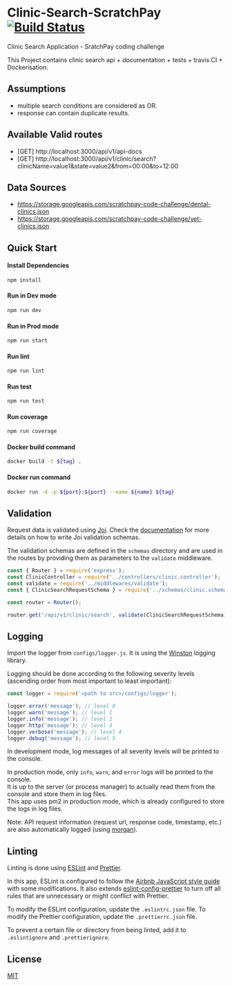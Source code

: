 # Clinic-Search-ScratchPay [![Build Status](https://app.travis-ci.com/vikashcool1991/Clinic-Search-ScratchPay.svg?branch=main)](https://app.travis-ci.com/github/vikashcool1991/Clinic-Search-ScratchPay)
Clinic Search Application - SratchPay coding challenge

This Project contains clinic search api + documentation + tests + travis CI + Dockerisation.

## Assumptions
- multiple search conditions are considered as OR.
- response can contain duplicate results.

## Available Valid routes
- [GET] http://localhost:3000/api/v1/api-docs
- [GET] http://localhost:3000/api/v1/clinic/search?clinicName=value1&state=value2&from=00:00&to=12:00

## Data Sources
- https://storage.googleapis.com/scratchpay-code-challenge/dental-clinics.json
- https://storage.googleapis.com/scratchpay-code-challenge/vet-clinics.json

## Quick Start

#### Install Dependencies

```bash
npm install
```

#### Run in Dev mode

```bash
npm run dev
```

#### Run in Prod mode

```bash
npm run start
```

#### Run lint

```bash
npm run lint
```

#### Run test

```bash
npm run test
```

#### Run coverage

```bash
npm run coverage
```

#### Docker build command

```bash
docker build -t ${tag} .
```

#### Docker run command

```bash
docker run -d -p ${port}:${port} --name ${name} ${tag}
```

## Validation

Request data is validated using [Joi](https://joi.dev/). Check the [documentation](https://joi.dev/api/) for more details on how to write Joi validation schemas.

The validation schemas are defined in the `schemas` directory and are used in the routes by providing them as parameters to the `validate` middleware.

```javascript
const { Router } = require('express');
const ClinicController = require('../controllers/clinic.controller');
const validate = require('../middlewares/validate');
const { ClinicSearchRequestSchema } = require('../schemas/clinic.schema');

const router = Router();

router.get('/api/v1/clinic/search', validate(ClinicSearchRequestSchema), clinicController.search);
```

## Logging

Import the logger from `configs/logger.js`. It is using the [Winston](https://github.com/winstonjs/winston) logging library.

Logging should be done according to the following severity levels (ascending order from most important to least important):

```javascript
const logger = require('<path to src>/configs/logger');

logger.error('message'); // level 0
logger.warn('message'); // level 1
logger.info('message'); // level 2
logger.http('message'); // level 3
logger.verbose('message'); // level 4
logger.debug('message'); // level 5
```

In development mode, log messages of all severity levels will be printed to the console.

In production mode, only `info`, `warn`, and `error` logs will be printed to the console.\
It is up to the server (or process manager) to actually read them from the console and store them in log files.\
This app uses pm2 in production mode, which is already configured to store the logs in log files.

Note: API request information (request url, response code, timestamp, etc.) are also automatically logged (using [morgan](https://github.com/expressjs/morgan)).


## Linting

Linting is done using [ESLint](https://eslint.org/) and [Prettier](https://prettier.io).

In this app, ESLint is configured to follow the [Airbnb JavaScript style guide](https://github.com/airbnb/javascript/tree/master/packages/eslint-config-airbnb-base) with some modifications. It also extends [eslint-config-prettier](https://github.com/prettier/eslint-config-prettier) to turn off all rules that are unnecessary or might conflict with Prettier.

To modify the ESLint configuration, update the `.eslintrc.json` file. To modify the Prettier configuration, update the `.prettierrc.json` file.

To prevent a certain file or directory from being linted, add it to `.eslintignore` and `.prettierignore`.



## License

[MIT](LICENSE)